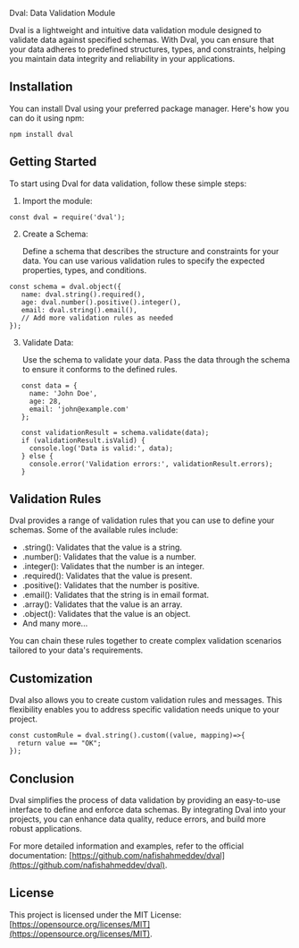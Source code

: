 Dval: Data Validation Module

Dval is a lightweight and intuitive data validation module designed to validate data against specified schemas. With Dval, you can ensure that your data adheres to predefined structures, types, and constraints, helping you maintain data integrity and reliability in your applications.

## Installation

You can install Dval using your preferred package manager. Here's how you can do it using npm:
```
npm install dval
```

## Getting Started

To start using Dval for data validation, follow these simple steps:

1. Import the module:

```
const dval = require('dval');
```

2. Create a Schema:

   Define a schema that describes the structure and constraints for your data. You can use various validation rules to specify the expected properties, types, and conditions.
```
const schema = dval.object({
   name: dval.string().required(),
   age: dval.number().positive().integer(),
   email: dval.string().email(),
   // Add more validation rules as needed
});
```
3. Validate Data:

   Use the schema to validate your data. Pass the data through the schema to ensure it conforms to the defined rules.

```
   const data = {
     name: 'John Doe',
     age: 28,
     email: 'john@example.com'
   };

   const validationResult = schema.validate(data);
   if (validationResult.isValid) {
     console.log('Data is valid:', data);
   } else {
     console.error('Validation errors:', validationResult.errors);
   }
```

## Validation Rules

Dval provides a range of validation rules that you can use to define your schemas. Some of the available rules include:

- .string(): Validates that the value is a string.
- .number(): Validates that the value is a number.
- .integer(): Validates that the number is an integer.
- .required(): Validates that the value is present.
- .positive(): Validates that the number is positive.
- .email(): Validates that the string is in email format.
- .array(): Validates that the value is an array.
- .object(): Validates that the value is an object.
- And many more...

You can chain these rules together to create complex validation scenarios tailored to your data's requirements.

## Customization

Dval also allows you to create custom validation rules and messages. This flexibility enables you to address specific validation needs unique to your project.

```
const customRule = dval.string().custom((value, mapping)=>{
  return value == "OK";
});
```

## Conclusion

Dval simplifies the process of data validation by providing an easy-to-use interface to define and enforce data schemas. By integrating Dval into your projects, you can enhance data quality, reduce errors, and build more robust applications.

For more detailed information and examples, refer to the official documentation: [https://github.com/nafishahmeddev/dval](https://github.com/nafishahmeddev/dval).

## License

This project is licensed under the MIT License: [https://opensource.org/licenses/MIT](https://opensource.org/licenses/MIT).
